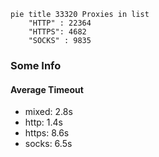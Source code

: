 
```mermaid
pie title 33320 Proxies in list
    "HTTP" : 22364
    "HTTPS": 4682
    "SOCKS" : 9835
```

### Some Info
#### Average Timeout

- mixed: 2.8s
- http: 1.4s
- https: 8.6s
- socks: 6.5s